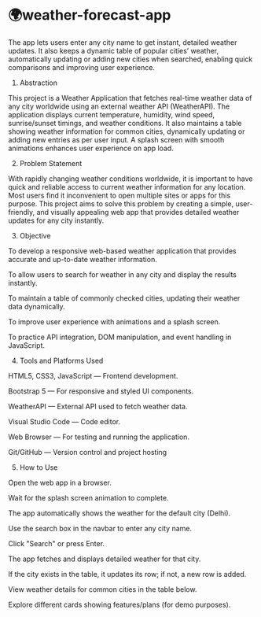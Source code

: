 # 🌍weather-forecast-app
The app lets users enter any city name to get instant, detailed weather updates. It also keeps a dynamic table of popular cities’ weather, automatically updating or adding new cities when searched, enabling quick comparisons and improving user experience.


1) Abstraction

This project is a Weather Application that fetches real-time weather data of any city worldwide using an external weather API (WeatherAPI). The application displays current temperature, humidity, wind speed, sunrise/sunset timings, and weather conditions. It also maintains a table showing weather information for common cities, dynamically updating or adding new entries as per user input. A splash screen with smooth animations enhances user experience on app load.

2) Problem Statement

With rapidly changing weather conditions worldwide, it is important to have quick and reliable access to current weather information for any location. Most users find it inconvenient to open multiple sites or apps for this purpose. This project aims to solve this problem by creating a simple, user-friendly, and visually appealing web app that provides detailed weather updates for any city instantly.

3) Objective

To develop a responsive web-based weather application that provides accurate and up-to-date weather information.

To allow users to search for weather in any city and display the results instantly.

To maintain a table of commonly checked cities, updating their weather data dynamically.

To improve user experience with animations and a splash screen.

To practice API integration, DOM manipulation, and event handling in JavaScript.

4) Tools and Platforms Used

HTML5, CSS3, JavaScript — Frontend development.

Bootstrap 5 — For responsive and styled UI components.

WeatherAPI — External API used to fetch weather data.

Visual Studio Code — Code editor.

Web Browser — For testing and running the application.

Git/GitHub — Version control and project hosting 

5) How to Use

Open the web app in a browser.

Wait for the splash screen animation to complete.

The app automatically shows the weather for the default city (Delhi).

Use the search box in the navbar to enter any city name.

Click "Search" or press Enter.

The app fetches and displays detailed weather for that city.

If the city exists in the table, it updates its row; if not, a new row is added.

View weather details for common cities in the table below.

Explore different cards showing features/plans (for demo purposes).
